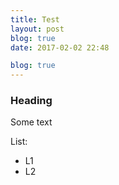 ```yaml
---
title: Test
layout: post
blog: true
date: 2017-02-02 22:48

blog: true
---
```


### Heading

Some text

List:
- L1
- L2
